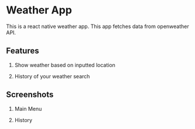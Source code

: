 # Weather App

This is a react native weather app. This app fetches data from openweather API.

## Features

1. Show weather based on inputted location

2. History of your weather search

## Screenshots

1. Main Menu


2. History 
